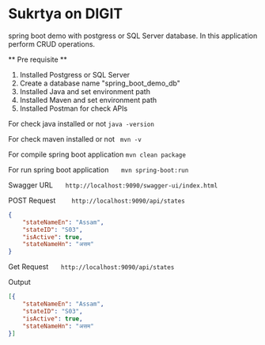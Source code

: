 # Sukrtya on DIGIT
 spring boot demo with postgress or SQL Server database.
 In this application perform CRUD operations.

** Pre requisite **
  1. Installed Postgress or SQL Server
  2. Create a database name "spring_boot_demo_db"
  3. Installed Java and set environment path 
  4. Installed Maven and set environment path
  5. Installed Postman for check APIs


For check java installed or not
    `java -version`
   
For check maven installed or not
   ` mvn -v`

For compile spring boot application
    `mvn clean package`

For run spring boot application
`    mvn spring-boot:run `

Swagger URL
`    http://localhost:9090/swagger-ui/index.html `

POST Request 
`    http://localhost:9090/api/states`
```json
{
    "stateNameEn": "Assam",
    "stateID": "S03",
    "isActive": true,
    "stateNameHn": "असम"
}
```
Get Request
 `   http://localhost:9090/api/states`
	
Output
```json
[{
    "stateNameEn": "Assam",
    "stateID": "S03",
    "isActive": true,
    "stateNameHn": "असम"
}]
```

